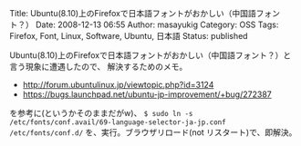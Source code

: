 Title: Ubuntu(8.10)上のFirefoxで日本語フォントがおかしい（中国語フォント？）
Date: 2008-12-13 06:55
Author: masayukig
Category: OSS
Tags: Firefox, Font, Linux, Software, Ubuntu, 日本語
Status: published

Ubuntu(8.10)上のFirefoxで日本語フォントがおかしい（中国語フォント？）と言う現象に遭遇したので、
解決するためのメモ。

-   <http://forum.ubuntulinux.jp/viewtopic.php?id=3124>
-   <https://bugs.launchpad.net/ubuntu-jp-improvement/+bug/272387>

を参考に(というかそのままだがw)、
`$ sudo ln -s /etc/fonts/conf.avail/69-language-selector-ja-jp.conf /etc/fonts/conf.d/`
を、実行。ブラウザリロード(not リスタート)で、即解決。
